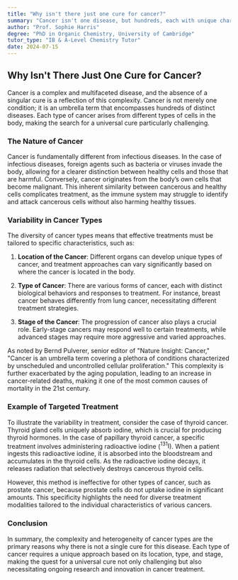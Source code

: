 ```yaml
---
title: "Why isn't there just one cure for cancer?"
summary: "Cancer isn't one disease, but hundreds, each with unique characteristics. This makes a single cure impossible, as treatments must target specific cancer types and stages.  Learn more about the complexities of cancer."
author: "Prof. Sophie Harris"
degree: "PhD in Organic Chemistry, University of Cambridge"
tutor_type: "IB & A-Level Chemistry Tutor"
date: 2024-07-15
---
```


## Why Isn't There Just One Cure for Cancer?

Cancer is a complex and multifaceted disease, and the absence of a singular cure is a reflection of this complexity. Cancer is not merely one condition; it is an umbrella term that encompasses hundreds of distinct diseases. Each type of cancer arises from different types of cells in the body, making the search for a universal cure particularly challenging.

### The Nature of Cancer

Cancer is fundamentally different from infectious diseases. In the case of infectious diseases, foreign agents such as bacteria or viruses invade the body, allowing for a clearer distinction between healthy cells and those that are harmful. Conversely, cancer originates from the body’s own cells that become malignant. This inherent similarity between cancerous and healthy cells complicates treatment, as the immune system may struggle to identify and attack cancerous cells without also harming healthy tissues.

### Variability in Cancer Types

The diversity of cancer types means that effective treatments must be tailored to specific characteristics, such as:

1. **Location of the Cancer**: Different organs can develop unique types of cancer, and treatment approaches can vary significantly based on where the cancer is located in the body.
  
2. **Type of Cancer**: There are various forms of cancer, each with distinct biological behaviors and responses to treatment. For instance, breast cancer behaves differently from lung cancer, necessitating different treatment strategies.

3. **Stage of the Cancer**: The progression of cancer also plays a crucial role. Early-stage cancers may respond well to certain treatments, while advanced stages may require more aggressive and varied approaches.

As noted by Bernd Pulverer, senior editor of "Nature Insight: Cancer," "Cancer is an umbrella term covering a plethora of conditions characterized by unscheduled and uncontrolled cellular proliferation." This complexity is further exacerbated by the aging population, leading to an increase in cancer-related deaths, making it one of the most common causes of mortality in the 21st century.

### Example of Targeted Treatment

To illustrate the variability in treatment, consider the case of thyroid cancer. Thyroid gland cells uniquely absorb iodine, which is crucial for producing thyroid hormones. In the case of papillary thyroid cancer, a specific treatment involves administering radioactive iodine ($^{131}\text{I}$). When a patient ingests this radioactive iodine, it is absorbed into the bloodstream and accumulates in the thyroid cells. As the radioactive iodine decays, it releases radiation that selectively destroys cancerous thyroid cells.

However, this method is ineffective for other types of cancer, such as prostate cancer, because prostate cells do not uptake iodine in significant amounts. This specificity highlights the need for diverse treatment modalities tailored to the individual characteristics of various cancers.

### Conclusion

In summary, the complexity and heterogeneity of cancer types are the primary reasons why there is not a single cure for this disease. Each type of cancer requires a unique approach based on its location, type, and stage, making the quest for a universal cure not only challenging but also necessitating ongoing research and innovation in cancer treatment.
    
